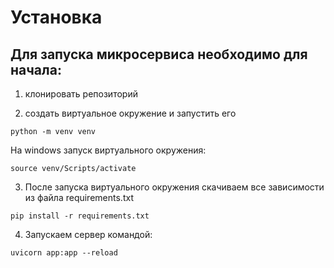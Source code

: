 
# Установка
## Для запуска микросервиса необходимо для начала:
1. клонировать репозиторий

2. создать виртуальное окружение и запустить его

`
    python -m venv venv 
`

На windows запуск виртуального окружения:

`
    source venv/Scripts/activate
`

3. После запуска виртуального окружения скачиваем все зависимости из файла requirements.txt

`
    pip install -r requirements.txt
`

4. Запускаем сервер командой:

`
    uvicorn app:app --reload
`


#
